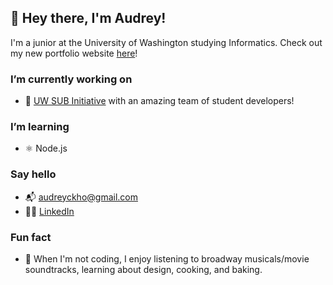 ## 👋 Hey there, I'm Audrey!
I'm a junior at the University of Washington studying Informatics. Check out my new portfolio website [here](http://audrey-kho.github.io/)!

### I’m currently working on
- 🌱 [UW SUB Initiative](https://github.com/ReThink-SUB) with an amazing team of student developers!

### I’m learning
- ⚛ Node.js

### Say hello
- 📬 [audreyckho@gmail.com](mailto:audreyckho@gmail.com)
- 👩‍🎓 [LinkedIn](https://www.linkedin.com/in/audrey-kho/)

### Fun fact
- 🍞 When I'm not coding, I enjoy listening to broadway musicals/movie soundtracks, learning about design, cooking, and baking.
